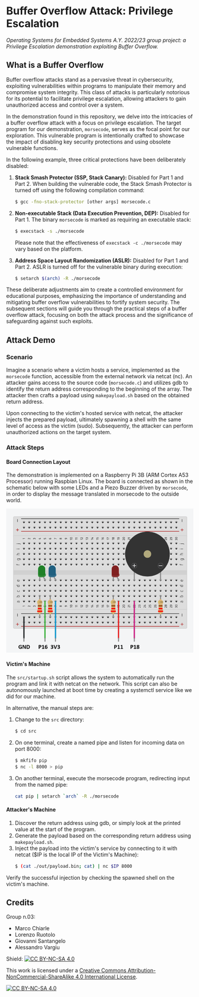 # Buffer Overflow Attack: Privilege Escalation

*Operating Systems for Embedded Systems A.Y. 2022/23 group project: a Privilege Escalation demonstration exploiting Buffer Overflow.*

## What is a Buffer Overflow

Buffer overflow attacks stand as a pervasive threat in cybersecurity, exploiting vulnerabilities within programs to manipulate their memory and compromise system integrity. This class of attacks is particularly notorious for its potential to facilitate privilege escalation, allowing attackers to gain unauthorized access and control over a system.

In the demonstration found in this repository, we delve into the intricacies of a buffer overflow attack with a focus on privilege escalation. The target program for our demonstration, `morsecode`, serves as the focal point for our exploration. This vulnerable program is intentionally crafted to showcase the impact of disabling key security protections and using obsolete vulnerable functions.

In the following example, three critical protections have been deliberately disabled:

1. **Stack Smash Protector (SSP, Stack Canary):** Disabled for Part 1 and Part 2. When building the vulnerable code, the Stack Smash Protector is turned off using the following compilation command:

   ```bash
   $ gcc -fno-stack-protector [other args] morsecode.c
   ```

2. **Non-executable Stack (Data Execution Prevention, DEP):** Disabled for Part 1. The binary `morsecode` is marked as requiring an executable stack:

   ```bash
   $ execstack -s ./morsecode
   ```

   Please note that the effectiveness of `execstack -c ./morsecode` may vary based on the platform.

3. **Address Space Layout Randomization (ASLR):** Disabled for Part 1 and Part 2. ASLR is turned off for the vulnerable binary during execution:

   ```bash
   $ setarch $(arch) -R ./morsecode
   ```

These deliberate adjustments aim to create a controlled environment for educational purposes, emphasizing the importance of understanding and mitigating buffer overflow vulnerabilities to fortify system security. The subsequent sections will guide you through the practical steps of a buffer overflow attack, focusing on both the attack process and the significance of safeguarding against such exploits.

## Attack Demo

### Scenario

Imagine a scenario where a victim hosts a service, implemented as the `morsecode` function, accessible from the external network via netcat (nc). An attacker gains access to the source code (`morsecode.c`) and utilizes gdb to identify the return address corresponding to the beginning of the array. The attacker then crafts a payload using `makepayload.sh` based on the obtained return address.

Upon connecting to the victim's hosted service with netcat, the attacker injects the prepared payload, ultimately spawning a shell with the same level of access as the victim (sudo). Subsequently, the attacker can perform unauthorized actions on the target system.

### Attack Steps

#### Board Connection Layout

The demonstration is implemented on a Raspberry Pi 3B (ARM Cortex A53 Processor) running Raspbian Linux. The board is connected as shown in the schematic below with some LEDs and a Piezo Buzzer driven by `morsecode`, in order to display the message translated in morsecode to the outside world.

![System Schematics](./docs/schematics.png)

#### Victim's Machine

The `src/startup.sh` script allows the system to automatically run the program and link it with netcat on the network. This script can also be autonomously launched at boot time by creating a systemctl service like we did for our machine.

In alternative, the manual steps are:

1. Change to the `src` directory:

   ```bash
   $ cd src
   ```

2. On one terminal, create a named pipe and listen for incoming data on port 8000:

   ```bash
   $ mkfifo pip
   $ nc -l 8000 > pip
   ```

3. On another terminal, execute the morsecode program, redirecting input from the named pipe:

   ```bash
   cat pip | setarch `arch` -R ./morsecode
   ```

#### Attacker's Machine

1. Discover the return address using gdb, or simply look at the printed value at the start of the program.
2. Generate the payload based on the corresponding return address using `makepayload.sh`.
3. Inject the payload into the victim's service by connecting to it with netcat ($IP is the local IP of the Victim's Machine):
   ```bash
   $ (cat ./out/payload.bin; cat) | nc $IP 8000
   ```

Verify the successful injection by checking the spawned shell on the victim's machine.

## Credits

Group n.03:

- Marco Chiarle
- Lorenzo Ruotolo
- Giovanni Santangelo
- Alessandro Vargiu

Shield: [![CC BY-NC-SA 4.0][cc-by-nc-sa-shield]][cc-by-nc-sa]

This work is licensed under a
[Creative Commons Attribution-NonCommercial-ShareAlike 4.0 International License][cc-by-nc-sa].

[![CC BY-NC-SA 4.0][cc-by-nc-sa-image]][cc-by-nc-sa]

[cc-by-nc-sa]: http://creativecommons.org/licenses/by-nc-sa/4.0/
[cc-by-nc-sa-image]: https://licensebuttons.net/l/by-nc-sa/4.0/88x31.png
[cc-by-nc-sa-shield]: https://img.shields.io/badge/License-CC%20BY--NC--SA%204.0-lightgrey.svg

